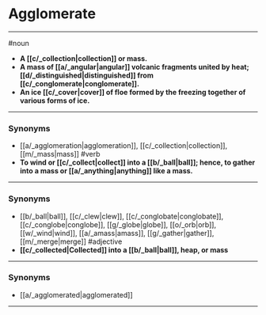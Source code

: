 # Agglomerate
---
#noun
- **A [[c/_collection|collection]] or mass.**
- **A mass of [[a/_angular|angular]] volcanic fragments united by heat; [[d/_distinguished|distinguished]] from [[c/_conglomerate|conglomerate]].**
- **An ice [[c/_cover|cover]] of floe formed by the freezing together of various forms of ice.**
---
### Synonyms
- [[a/_agglomeration|agglomeration]], [[c/_collection|collection]], [[m/_mass|mass]]
#verb
- **To wind or [[c/_collect|collect]] into a [[b/_ball|ball]]; hence, to gather into a mass or [[a/_anything|anything]] like a mass.**
---
### Synonyms
- [[b/_ball|ball]], [[c/_clew|clew]], [[c/_conglobate|conglobate]], [[c/_conglobe|conglobe]], [[g/_globe|globe]], [[o/_orb|orb]], [[w/_wind|wind]], [[a/_amass|amass]], [[g/_gather|gather]], [[m/_merge|merge]]
#adjective
- **[[c/_collected|Collected]] into a [[b/_ball|ball]], heap, or mass**
---
### Synonyms
- [[a/_agglomerated|agglomerated]]
---
